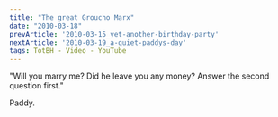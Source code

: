 ```yaml
---
title: "The great Groucho Marx"
date: "2010-03-18"
prevArticle: '2010-03-15_yet-another-birthday-party'
nextArticle: '2010-03-19_a-quiet-paddys-day'
tags: TotBH - Video - YouTube
---
```


"Will you marry me? Did he leave you any money? Answer the second question first."

Paddy.
